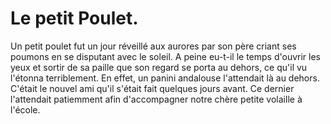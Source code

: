 # Le petit Poulet.

Un petit poulet fut un jour réveillé aux aurores par son père criant ses poumons en se disputant avec le soleil.
A peine eu-t-il le temps d'ouvrir les yeux et sortir de sa paille que son regard se porta au dehors, ce qu'il vu l'étonna terriblement. En effet, un panini andalouse l'attendait là au dehors.
C'était le nouvel ami qu'il s'était fait quelques jours avant. Ce dernier l'attendait patiemment afin d'accompagner notre chère petite volaille à l'école.
